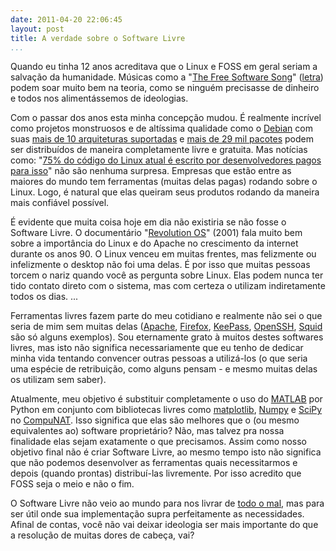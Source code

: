 ```yaml
---
date: 2011-04-20 22:06:45
layout: post
title: A verdade sobre o Software Livre
...
```


Quando eu tinha 12 anos acreditava que o Linux e FOSS em geral seriam a salvação da humanidade. Músicas como a "[The Free Software Song](http://www.youtube.com/watch?v=xSkCny-HtTw)" ([letra](http://www.gnu.org/music/free-software-song.html)) podem soar muito bem na teoria, como se ninguém precisasse de dinheiro e todos nos alimentássemos de ideologias.

Com o passar dos anos esta minha concepção mudou. É realmente incrível como projetos monstruosos e de altíssima qualidade como o [Debian](http://www.debian.org/) com suas [mais de 10 arquiteturas suportadas](http://www.debian.org/ports/index.en.html) e [mais de 29 mil pacotes](http://www.debian.org/News/2011/20110205a) podem ser distribuídos de maneira completamente livre e gratuita. Mas notícias como: "[75% do código do Linux atual é escrito por desenvolvedores pagos para isso](http://br-linux.org/2010/75-do-codigo-do-linux-atual-e-escrito-por-desenvolvedores-pagos-para-isso/)" não são nenhuma surpresa. Empresas que estão entre as maiores do mundo tem ferramentas (muitas delas pagas) rodando sobre o Linux. Logo, é natural que elas queiram seus produtos rodando da maneira mais confiável possível.

É evidente que muita coisa hoje em dia não existiria se não fosse o Software Livre. O documentário "[Revolution OS](http://www.imdb.com/title/tt0308808/)" (2001) fala muito bem sobre a importância do Linux e do Apache no crescimento da internet durante os anos 90. O Linux venceu em muitas frentes, mas felizmente ou infelizmente o desktop não foi uma delas. É por isso que muitas pessoas torcem o nariz quando você as pergunta sobre Linux. Elas podem nunca ter tido contato direto com o sistema, mas com certeza o utilizam indiretamente todos os dias.
...

Ferramentas livres fazem parte do meu cotidiano e realmente não sei o que seria de mim sem muitas delas ([Apache](http://projects.apache.org/projects/http_server.html), [Firefox](http://www.mozilla.com/pt-BR/firefox/), [KeePass](http://keepass.info/), [OpenSSH](http://www.openssh.com/), [Squid](http://www.squid-cache.org/) são só alguns exemplos). Sou eternamente grato à muitos destes softwares livres, mas isto não significa necessariamente que eu tenho de dedicar minha vida tentando convencer outras pessoas a utilizá-los (o que seria uma espécie de retribuição, como alguns pensam - e mesmo muitas delas os utilizam sem saber).

Atualmente, meu objetivo é substituir completamente o uso do [MATLAB](http://www.mathworks.com/products/matlab/description1.html) por Python em conjunto com bibliotecas livres como [matplotlib](http://matplotlib.sourceforge.net/), [Numpy](http://numpy.scipy.org/) e [SciPy](http://www.scipy.org/) no [CompuNAT](http://compunat.org/). Isso significa que elas são melhores que o (ou mesmo equivalentes ao) software proprietário? Não, mas talvez pra nossa finalidade elas sejam exatamente o que precisamos. Assim como nosso objetivo final não é criar Software Livre, ao mesmo tempo isto não significa que não podemos desenvolver as ferramentas quais necessitarmos e depois (quando prontas) distribuí-las livremente. Por isso acredito que FOSS seja o meio e não o fim.

O Software Livre não veio ao mundo para nos livrar de [todo o mal](http://www.microsoft.com/), mas para ser útil onde sua implementação supra perfeitamente as necessidades. Afinal de contas, você não vai deixar ideologia ser mais importante do que a resolução de muitas dores de cabeça, vai?
